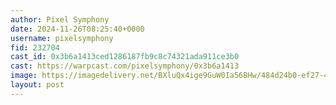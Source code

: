 ```yaml
---
author: Pixel Symphony
date: 2024-11-26T08:25:40+0000
username: pixelsymphony
fid: 232704
cast_id: 0x3b6a1413ced1286187fb9c8c74321ada911ce3b0
cast: https://warpcast.com/pixelsymphony/0x3b6a1413
image: https://imagedelivery.net/BXluQx4ige9GuW0Ia56BHw/484d24b0-ef27-4e4b-d32d-07675008da00/original
layout: post
---
```

  

<img src='https://imagedelivery.net/BXluQx4ige9GuW0Ia56BHw/484d24b0-ef27-4e4b-d32d-07675008da00/original' alt='' referrerpolicy='no-referrer'/>